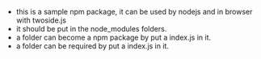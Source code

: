 * this is a sample npm package, it can be used by nodejs and in browser with twoside.js
* it should be put in the node_modules folders.
* a folder can become a npm package by put a index.js in it.
* a folder can be required by put a index.js in it.